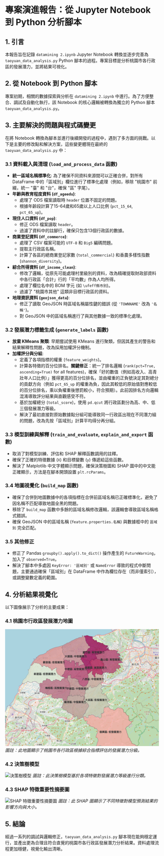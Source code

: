 # 專案演進報告：從 Jupyter Notebook 到 Python 分析腳本

## 1. 引言

本報告旨在記錄 `datamining 2.ipynb` Jupyter Notebook 轉換並逐步完善為 `taoyuan_data_analysis.py` Python 腳本的過程。專案目標是分析桃園市各行政區的發展潛力，並將結果可視化。

## 2. 從 Notebook 到 Python 腳本

專案初期，相關的數據探索與分析在 `datamining 2.ipynb` 中進行。為了方便整合、調試及自動化執行，該 Notebook 的核心邏輯被轉換為獨立的 Python 腳本 `taoyuan_data_analysis.py`。

## 3. 主要解決的問題與程式碼變更

在將 Notebook 轉換為腳本並進行後續開發的過程中，遇到了多方面的挑戰。以下是主要的修改點和解決方案，這些變更體現在最終的 `taoyuan_data_analysis.py` 中：

### 3.1 資料載入與清理 (`load_and_process_data` 函數)

*   **統一區域名稱標準化**: 為了確保不同資料來源間可以正確合併，對所有 DataFrame 中的「區域別」欄位進行了標準化處理（例如，移除 "桃園市" 前綴，統一 "臺" 和 "台"，確保 "區" 字尾）。
*   **年齡與教育程度資料 (`df_ageedu`)**:
    *   處理了 ODS 檔案讀取時 `header` 位置不固定的問題。
    *   根據年齡段計算了15-64歲和65歲以上人口比例 (`pct_15_64`, `pct_65_up`)。
*   **現住人口資料 (`df_pop`)**:
    *   修正 ODS 檔案讀取 `header`。
    *   過濾了資料中的註腳行，確保只包含13個行政區的數據。
*   **商業登記資料 (`df_commerce`)**:
    *   處理了 CSV 檔案可能的 `UTF-8` 和 `Big5` 編碼問題。
    *   提取主行政區名稱。
    *   計算了各區的總商業登記家數 (`total_commercial`) 和香農多樣性指數 (`shannon_diversity`)。
*   **綜合所得資料 (`df_income_clean`)**:
    *   修改了邏輯，從原先可能處理村里級別的資料，改為精確提取財政部資料中各行政區「合計」行的「平均數」作為人均所得。
    *   處理了欄位名中的 BOM 字元 (如 `\ufeff縣市別`)。
    *   過濾了 "桃園市其他" 這類非目標行政區的資料。
*   **地理資訊資料 (`geojson_data`)**:
    *   修正了讀取 GeoJSON 時區域名稱屬性鍵的錯誤 (從 `'TOWNNAME'` 改為 `'名稱'`)。
    *   對 GeoJSON 中的區域名稱進行了與其他數據一致的標準化處理。

### 3.2 發展潛力標籤生成 (`generate_labels` 函數)

*   **放棄 KMeans 聚類**: 早期嘗試使用 KMeans 進行聚類，但因其產生的警告和結果解釋性問題，改為採用加權評分機制。
*   **加權評分與分組**:
    *   定義了各項指標的權重 (`feature_weights`)。
    *   計算各特徵的百分位排名。**關鍵修正**：統一了排名邏輯 (`rank(pct=True, ascending=True)` for all features)，確保「好的數值（例如高收入、高青壯年人口比例）」獲得更高的百分位排名，並由權重的正負號決定其對總分的貢獻方向（例如 `pct_65_up` 的權重為負，因此其較低的原始值對應較低的百分位排名，乘以負權重後懲罰較小，符合預期）。此前因排名方向邏輯混淆導致評分結果與直觀感受不符。
    *   基於加權總分 (`total_score`)，使用 `pd.qcut` 將行政區劃分為高、中、低三個發展潛力等級。
    *   解決了最初直接對原始數據點分組可能導致同一行政區出現在不同潛力組的問題，改為先按「區域別」計算平均得分再分組。

### 3.3 模型訓練與解釋 (`train_and_evaluate`, `explain_and_export` 函數)

*   取消了對模型訓練、評估和 SHAP 解釋函數調用的註釋。
*   確保了正確的特徵數據 (`X`) 和目標變數 (`y`) 傳遞給這些函數。
*   解決了 Matplotlib 中文字體顯示問題，確保決策樹圖和 SHAP 圖中的中文能正確顯示，方法是在腳本開頭設置 `plt.rcParams`。

### 3.4 地圖視覺化 (`build_map` 函數)

*   確保了合併到地圖數據中的各項指標在合併前區域名稱已正確標準化，避免了因名稱不匹配導致地圖全黑的問題。
*   移除了 `build_map` 函數中多餘的區域名稱修改邏輯，該邏輯會導致區域名稱格式錯誤。
*   確保 GeoJSON 中的區域名稱 (`feature.properties.名稱`) 與數據框中的 `區域別` 完全匹配。

### 3.5 其他修正

*   修正了 Pandas `groupby().apply().to_dict()` 操作產生的 `FutureWarning`，加入了 `observed=True`。
*   解決了腳本中多處因 `KeyError: '區域別'` 或 `NameError` 導致的程式中斷問題，主要通過確保「區域別」在 DataFrame 中作為欄位存在（而非僅索引），或調整變數定義的範圍。

## 4. 分析結果視覺化

以下圖像展示了分析的主要成果：

### 4.1 桃園市行政區發展潛力地圖

![桃園市行政區發展潛力地圖](image.png)
*圖註：此地圖顯示了桃園市各行政區根據綜合指標評估的發展潛力分級。*

### 4.2 決策樹模型

![決策樹模型](output/decision_tree.png)
*圖註：此決策樹模型基於各項特徵對發展潛力等級進行分類。*

### 4.3 SHAP 特徵重要性摘要圖

![SHAP 特徵重要性摘要圖](output/shap_summary.png)
*圖註：此 SHAP 圖顯示了不同特徵對模型預測結果的影響方向與大小。*

## 5. 結論

經過一系列的調試與邏輯修正，`taoyuan_data_analysis.py` 腳本現在能夠穩定運行，並產出更為合理且符合直覺的桃園市各行政區發展潛力分析結果。資料處理流程更加穩健，視覺化輸出清晰。 